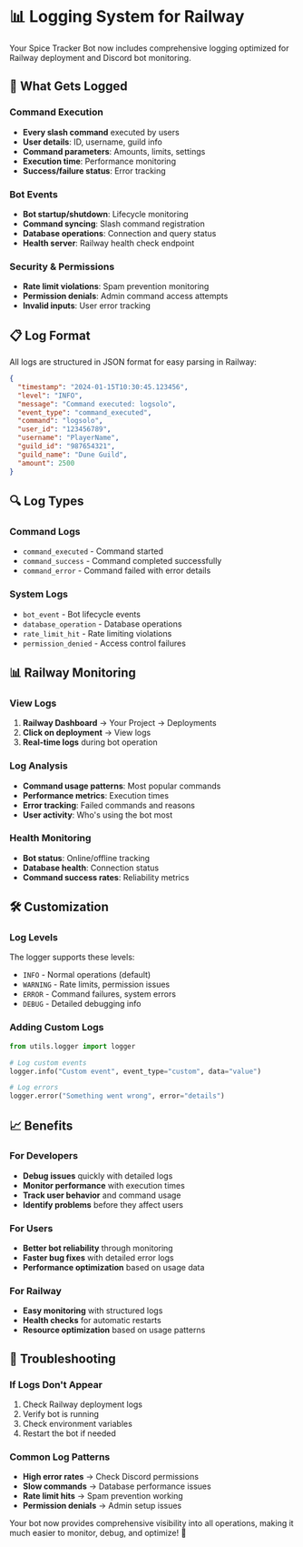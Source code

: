 # 📊 Logging System for Railway

Your Spice Tracker Bot now includes comprehensive logging optimized for Railway deployment and Discord bot monitoring.

## 🚀 What Gets Logged

### Command Execution
- **Every slash command** executed by users
- **User details**: ID, username, guild info
- **Command parameters**: Amounts, limits, settings
- **Execution time**: Performance monitoring
- **Success/failure status**: Error tracking

### Bot Events
- **Bot startup/shutdown**: Lifecycle monitoring
- **Command syncing**: Slash command registration
- **Database operations**: Connection and query status
- **Health server**: Railway health check endpoint

### Security & Permissions
- **Rate limit violations**: Spam prevention monitoring
- **Permission denials**: Admin command access attempts
- **Invalid inputs**: User error tracking

## 📋 Log Format

All logs are structured in JSON format for easy parsing in Railway:

```json
{
  "timestamp": "2024-01-15T10:30:45.123456",
  "level": "INFO",
  "message": "Command executed: logsolo",
  "event_type": "command_executed",
  "command": "logsolo",
  "user_id": "123456789",
  "username": "PlayerName",
  "guild_id": "987654321",
  "guild_name": "Dune Guild",
  "amount": 2500
}
```

## 🔍 Log Types

### Command Logs
- `command_executed` - Command started
- `command_success` - Command completed successfully
- `command_error` - Command failed with error details

### System Logs
- `bot_event` - Bot lifecycle events
- `database_operation` - Database operations
- `rate_limit_hit` - Rate limiting violations
- `permission_denied` - Access control failures

## 📊 Railway Monitoring

### View Logs
1. **Railway Dashboard** → Your Project → Deployments
2. **Click on deployment** → View logs
3. **Real-time logs** during bot operation

### Log Analysis
- **Command usage patterns**: Most popular commands
- **Performance metrics**: Execution times
- **Error tracking**: Failed commands and reasons
- **User activity**: Who's using the bot most

### Health Monitoring
- **Bot status**: Online/offline tracking
- **Database health**: Connection status
- **Command success rates**: Reliability metrics

## 🛠️ Customization

### Log Levels
The logger supports these levels:
- `INFO` - Normal operations (default)
- `WARNING` - Rate limits, permission issues
- `ERROR` - Command failures, system errors
- `DEBUG` - Detailed debugging info

### Adding Custom Logs
```python
from utils.logger import logger

# Log custom events
logger.info("Custom event", event_type="custom", data="value")

# Log errors
logger.error("Something went wrong", error="details")
```

## 📈 Benefits

### For Developers
- **Debug issues** quickly with detailed logs
- **Monitor performance** with execution times
- **Track user behavior** and command usage
- **Identify problems** before they affect users

### For Users
- **Better bot reliability** through monitoring
- **Faster bug fixes** with detailed error logs
- **Performance optimization** based on usage data

### For Railway
- **Easy monitoring** with structured logs
- **Health checks** for automatic restarts
- **Resource optimization** based on usage patterns

## 🔧 Troubleshooting

### If Logs Don't Appear
1. Check Railway deployment logs
2. Verify bot is running
3. Check environment variables
4. Restart the bot if needed

### Common Log Patterns
- **High error rates** → Check Discord permissions
- **Slow commands** → Database performance issues
- **Rate limit hits** → Spam prevention working
- **Permission denials** → Admin setup issues

Your bot now provides comprehensive visibility into all operations, making it much easier to monitor, debug, and optimize! 🎉
